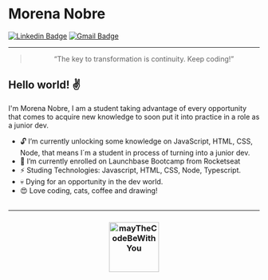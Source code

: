 # Morena Nobre
[![Linkedin Badge](https://img.shields.io/badge/-MorenaNobre-blue?style=flat-square&logo=Linkedin&logoColor=white&link=https://www.linkedin.com/in/morenanobre/)](https://www.linkedin.com/in/morenanobre/)
[![Gmail Badge](https://img.shields.io/badge/-morenagnobre@gmail.com-c14438?style=flat-square&logo=Gmail&logoColor=white&link=mailto:morenagnobre@gmail.com)](mailto:morenagnobre@gmail.com)

<hr>

<blockquote align="center">“The key to transformation is continuity. Keep coding!”</blockquote>

## Hello world! ✌️
I'm Morena Nobre, 
I am a student taking advantage of every opportunity that comes to acquire new knowledge to soon put it into practice in a role as a junior dev. 

- 🔓  I’m currently unlocking some knowledge on JavaScript, HTML, CSS, Node, that means I´m a student in process of turning into a junior dev.
- 🚀 I’m currently enrolled on Launchbase Bootcamp from Rocketseat 
- ⚡ Studing Technologies: Javascript, HTML, CSS, Node, Typescript.
- 💀 Dying for an opportunity in the dev world.
- 😍 Love coding, cats, coffee and drawing!
<br><br>
<hr>
<h3 align="center">
    <img alt="mayTheCodeBeWithYou" src="https://user-images.githubusercontent.com/29803756/87879392-c9840e00-c9c0-11ea-9efd-4618c9d264ca.png" width="100px" />
</h3>

